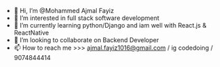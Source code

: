 - 👋 Hi, I’m @Mohammed Ajmal Fayiz
- 👀 I’m interested in full stack software development 
- 🌱 I’m currently learning python/Django and iam well with React.js & ReactNative
- 💞️ I’m looking to collaborate on Backend Developer
- 📫 How to reach me >>> ajmal.fayiz1016@gmail.com / ig codedoing / 9074844414

<!---
ajf1016/ajf1016 is a ✨ special ✨ repository because its `README.md` (this file) appears on your GitHub profile.
You can click the Preview link to take a look at your changes.
--->
